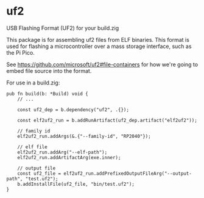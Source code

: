 # uf2

USB Flashing Format (UF2) for your build.zig

This package is for assembling uf2 files from ELF binaries. This format is used for flashing a microcontroller over a mass storage interface, such as the Pi Pico.

See https://github.com/microsoft/uf2#file-containers for how we're going to embed file source into the format.

For use in a build.zig:

```zig
pub fn build(b: *Build) void {
    // ...

    const uf2_dep = b.dependency("uf2", .{});

    const elf2uf2_run = b.addRunArtifact(uf2_dep.artifact("elf2uf2"));

    // family id
    elf2uf2_run.addArgs(&.{"--family-id", "RP2040"});

    // elf file
    elf2uf2_run.addArg("--elf-path");
    elf2uf2_run.addArtifactArg(exe.inner);

    // output file
    const uf2_file = elf2uf2_run.addPrefixedOutputFileArg("--output-path", "test.uf2");
    b.addInstallFile(uf2_file, "bin/test.uf2");
}
```
